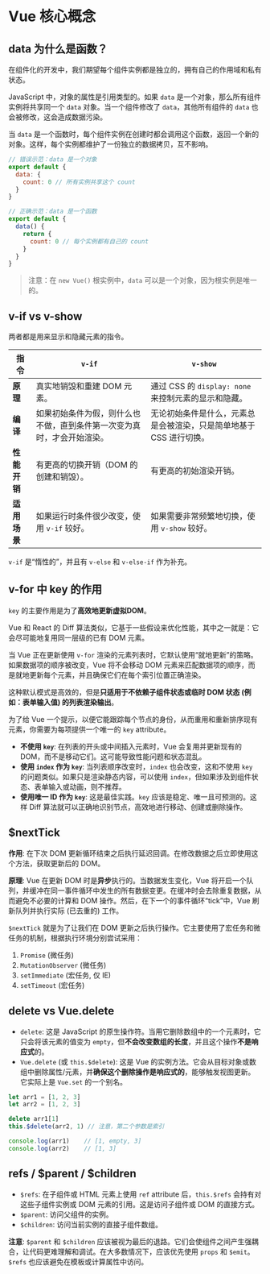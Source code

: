 # Vue 核心概念

## data 为什么是函数？

在组件化的开发中，我们期望每个组件实例都是独立的，拥有自己的作用域和私有状态。

JavaScript 中，对象的属性是引用类型的。如果 `data` 是一个对象，那么所有组件实例将共享同一个 `data` 对象。当一个组件修改了 `data`，其他所有组件的 `data` 也会被修改，这会造成数据污染。

当 `data` 是一个函数时，每个组件实例在创建时都会调用这个函数，返回一个新的对象。这样，每个实例都维护了一份独立的数据拷贝，互不影响。

```javascript
// 错误示范：data 是一个对象
export default {
  data: {
    count: 0 // 所有实例共享这个 count
  }
}

// 正确示范：data 是一个函数
export default {
  data() {
    return {
      count: 0 // 每个实例都有自己的 count
    }
  }
}
```
> 注意：在 `new Vue()` 根实例中，`data` 可以是一个对象，因为根实例是唯一的。

## v-if vs v-show

两者都是用来显示和隐藏元素的指令。

| 指令 | `v-if` | `v-show` |
| --- | --- | --- |
| **原理** | 真实地销毁和重建 DOM 元素。 | 通过 CSS 的 `display: none` 来控制元素的显示和隐藏。 |
| **编译** | 如果初始条件为假，则什么也不做，直到条件第一次变为真时，才会开始渲染。 | 无论初始条件是什么，元素总是会被渲染，只是简单地基于 CSS 进行切换。 |
| **性能开销** | 有更高的切换开销（DOM 的创建和销毁）。 | 有更高的初始渲染开销。 |
| **适用场景** | 如果运行时条件很少改变，使用 `v-if` 较好。 | 如果需要非常频繁地切换，使用 `v-show` 较好。 |

`v-if` 是“惰性的”，并且有 `v-else` 和 `v-else-if` 作为补充。

## v-for 中 key 的作用

`key` 的主要作用是为了**高效地更新虚拟DOM**。

Vue 和 React 的 Diff 算法类似，它基于一些假设来优化性能，其中之一就是：它会尽可能地复用同一层级的已有 DOM 元素。

当 Vue 正在更新使用 `v-for` 渲染的元素列表时，它默认使用“就地更新”的策略。如果数据项的顺序被改变，Vue 将不会移动 DOM 元素来匹配数据项的顺序，而是就地更新每个元素，并且确保它们在每个索引位置正确渲染。

这种默认模式是高效的，但是**只适用于不依赖子组件状态或临时 DOM 状态 (例如：表单输入值) 的列表渲染输出**。

为了给 Vue 一个提示，以便它能跟踪每个节点的身份，从而重用和重新排序现有元素，你需要为每项提供一个唯一的 `key` attribute。

-   **不使用 `key`**: 在列表的开头或中间插入元素时，Vue 会复用并更新现有的 DOM，而不是移动它们。这可能导致性能问题和状态混乱。
-   **使用 `index` 作为 `key`**: 当列表顺序改变时，`index` 也会改变，这和不使用 `key` 的问题类似。如果只是渲染静态内容，可以使用 `index`，但如果涉及到组件状态、表单输入或动画，则不推荐。
-   **使用唯一 ID 作为 `key`**: 这是最佳实践。`key` 应该是稳定、唯一且可预测的。这样 Diff 算法就可以正确地识别节点，高效地进行移动、创建或删除操作。

## $nextTick

**作用**: 在下次 DOM 更新循环结束之后执行延迟回调。在修改数据之后立即使用这个方法，获取更新后的 DOM。

**原理**: Vue 在更新 DOM 时是**异步**执行的。当数据发生变化，Vue 将开启一个队列，并缓冲在同一事件循环中发生的所有数据变更。在缓冲时会去除重复数据，从而避免不必要的计算和 DOM 操作。然后，在下一个的事件循环“tick”中，Vue 刷新队列并执行实际 (已去重的) 工作。

`$nextTick` 就是为了让我们在 DOM 更新之后执行操作。它主要使用了宏任务和微任务的机制，根据执行环境分别尝试采用：

1.  `Promise` (微任务)
2.  `MutationObserver` (微任务)
3.  `setImmediate` (宏任务, 仅 IE)
4.  `setTimeout` (宏任务)

## delete vs Vue.delete

-   `delete`: 这是 JavaScript 的原生操作符。当用它删除数组中的一个元素时，它只会将该元素的值变为 `empty`，但**不会改变数组的长度**，并且这个操作**不是响应式**的。
-   `Vue.delete` (或 `this.$delete`): 这是 Vue 的实例方法。它会从目标对象或数组中删除属性/元素，并**确保这个删除操作是响应式的**，能够触发视图更新。它实际上是 `Vue.set` 的一个别名。

```javascript
let arr1 = [1, 2, 3]
let arr2 = [1, 2, 3]

delete arr1[1]
this.$delete(arr2, 1) // 注意，第二个参数是索引

console.log(arr1)    // [1, empty, 3]
console.log(arr2)    // [1, 3]
```

## refs / $parent / $children

-   `$refs`: 在子组件或 HTML 元素上使用 `ref` attribute 后，`this.$refs` 会持有对这些子组件实例或 DOM 元素的引用。这是访问子组件或 DOM 的直接方式。
-   `$parent`: 访问父组件的实例。
-   `$children`: 访问当前实例的直接子组件数组。

**注意**: `$parent` 和 `$children` 应该被视为最后的退路。它们会使组件之间产生强耦合，让代码更难理解和调试。在大多数情况下，应该优先使用 `props` 和 `$emit`。`$refs` 也应该避免在模板或计算属性中访问。
